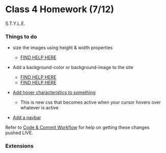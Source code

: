 # Class 4 Homework (7/12)

S.T.Y.L.E.

### Things to do
* size the images using height & width properties
  * [FIND HELP HERE](http://www.w3schools.com/css/css_dimension.asp)

* Add a background-color or background-image to the site
  * [FIND HELP HERE](http://www.w3schools.com/cssref/pr_background-image.asp)
  * [FIND HELP HERE](http://www.w3schools.com/cssref/pr_background-color.asp)

* [Add hover characteristics to something ](http://www.w3schools.com/cssref/sel_hover.asp)
  * This is new css that becomes active when your cursor hovers over whatever is active

* [Add a navbar](http://www.w3schools.com/css/css_navbar.asp)    


Refer to [Code & Commit Workflow](https://github.com/adamhundley/fare_harbor_code_class/blob/master/resources/code_and_commit_workflow.md) for help on getting these changes pushed LIVE.

### Extensions
